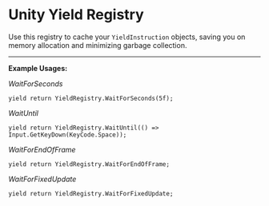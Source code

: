 # Unity Yield Registry
Use this registry to cache your `YieldInstruction` objects, saving you on memory allocation and minimizing garbage collection.

---
**Example Usages:**

_WaitForSeconds_
```
yield return YieldRegistry.WaitForSeconds(5f);
```
_WaitUntil_
```
yield return YieldRegistry.WaitUntil(() => Input.GetKeyDown(KeyCode.Space));
```
_WaitForEndOfFrame_
```
yield return YieldRegistry.WaitForEndOfFrame;
```
_WaitForFixedUpdate_
```
yield return YieldRegistry.WaitForFixedUpdate;
```
